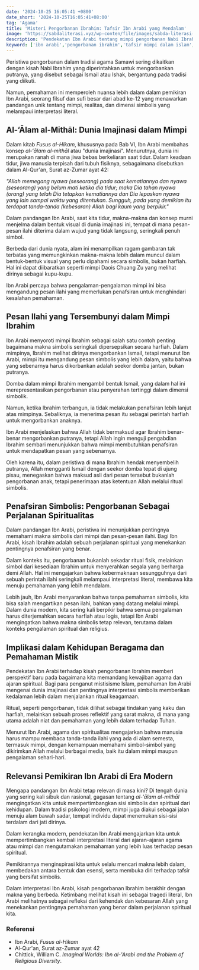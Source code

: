 ```yaml
---
date: '2024-10-25 16:05:41 +0800'
date_short: '2024-10-25T16:05:41+08:00'
tag: 'Agama'
title: 'Misteri Pengorbanan Ibrahim: Tafsir Ibn Arabi yang Mendalam'
image: 'https://sabdaliterasi.xyz/wp-conten/file/images/sabda-literasi-misteri-pengorbanan-ibrahim-tafsir-ibn-arabi-yang-mendalam.jpg'
description: 'Pendekatan Ibn Arabi tentang mimpi pengorbanan Nabi Ibrahim menjelaskan pentingnya penafsiran simbolis. Ini adalah pandangan spiritual yang mendalam.'
keyword: ['ibn arabi','pengorbanan ibrahim','tafsir mimpi dalam islam','kisah nabi ibrahim']
---
```

<p>Peristiwa pengorbanan dalam tradisi agama Samawi sering dikaitkan dengan kisah Nabi Ibrahim yang diperintahkan untuk mengorbankan putranya, yang disebut sebagai Ismail atau Ishak, bergantung pada tradisi yang diikuti.&nbsp;</p><p>Namun, pemahaman ini memperoleh nuansa lebih dalam dalam pemikiran Ibn Arabi, seorang filsuf dan sufi besar dari abad ke-12 yang menawarkan pandangan unik tentang mimpi, realitas, dan dimensi simbolis yang melampaui interpretasi literal.</p><h2>Al-‘Ālam al-Mithāl: Dunia Imajinasi dalam Mimpi</h2><p>Dalam kitab <em>Fusus al-Hikam</em>, khususnya pada Bab VI, Ibn Arabi membahas konsep <em>al-‘ālam al-mithāl</em> atau "dunia imajinasi". Menurutnya, dunia ini merupakan ranah di mana jiwa bebas berkeliaran saat tidur. Dalam keadaan tidur, jiwa manusia terpisah dari tubuh fisiknya, sebagaimana disebutkan dalam Al-Qur'an, Surat az-Zumar ayat 42:</p><p><em>"Allah memegang nyawa (seseorang) pada saat kematiannya dan nyawa (seseorang) yang belum mati ketika dia tidur; maka Dia tahan nyawa (orang) yang telah Dia tetapkan kematiannya dan Dia lepaskan nyawa yang lain sampai waktu yang ditentukan. Sungguh, pada yang demikian itu terdapat tanda-tanda (kebesaran) Allah bagi kaum yang berpikir."</em></p><p>Dalam pandangan Ibn Arabi, saat kita tidur, makna-makna dan konsep murni menjelma dalam bentuk visual di dunia imajinasi ini, tempat di mana pesan-pesan ilahi diterima dalam wujud yang tidak langsung, seringkali penuh simbol.&nbsp;</p><p>Berbeda dari dunia nyata, alam ini menampilkan ragam gambaran tak terbatas yang memungkinkan makna-makna lebih dalam muncul dalam bentuk-bentuk visual yang perlu dipahami secara simbolis, bukan harfiah. Hal ini dapat diibaratkan seperti mimpi Daois Chuang Zu yang melihat dirinya sebagai kupu-kupu.&nbsp;</p><p>Ibn Arabi percaya bahwa pengalaman-pengalaman mimpi ini bisa mengandung pesan ilahi yang memerlukan penafsiran untuk menghindari kesalahan pemahaman.</p><h2>Pesan Ilahi yang Tersembunyi dalam Mimpi Ibrahim</h2><p>Ibn Arabi menyoroti mimpi Ibrahim sebagai salah satu contoh penting bagaimana makna simbolis seringkali dipersepsikan secara harfiah. Dalam mimpinya, Ibrahim melihat dirinya mengorbankan Ismail, tetapi menurut Ibn Arabi, mimpi itu mengandung pesan simbolis yang lebih dalam, yaitu bahwa yang sebenarnya harus dikorbankan adalah seekor domba jantan, bukan putranya.&nbsp;</p><p>Domba dalam mimpi Ibrahim mengambil bentuk Ismail, yang dalam hal ini merepresentasikan pengorbanan atau penyerahan tertinggi dalam dimensi simbolik.</p><p>Namun, ketika Ibrahim terbangun, ia tidak melakukan penafsiran lebih lanjut atas mimpinya. Sebaliknya, ia menerima pesan itu sebagai perintah harfiah untuk mengorbankan anaknya.&nbsp;</p><p>Ibn Arabi menjelaskan bahwa Allah tidak bermaksud agar Ibrahim benar-benar mengorbankan putranya, tetapi Allah ingin menguji pengabdian Ibrahim sembari menunjukkan bahwa mimpi membutuhkan penafsiran untuk mendapatkan pesan yang sebenarnya.&nbsp;</p><p>Oleh karena itu, dalam peristiwa di mana Ibrahim hendak menyembelih putranya, Allah mengganti Ismail dengan seekor domba tepat di ujung pisau, menegaskan bahwa maksud asli dari pesan tersebut bukanlah pengorbanan anak, tetapi penerimaan atas ketentuan Allah melalui ritual simbolis.</p><h2>Penafsiran Simbolis: Pengorbanan Sebagai Perjalanan Spiritualitas</h2><p>Dalam pandangan Ibn Arabi, peristiwa ini menunjukkan pentingnya memahami makna simbolis dari mimpi dan pesan-pesan ilahi. Bagi Ibn Arabi, kisah Ibrahim adalah sebuah perjalanan spiritual yang menekankan pentingnya penafsiran yang benar.&nbsp;</p><p>Dalam konteks itu, pengorbanan bukanlah sekadar ritual fisik, melainkan simbol dari kesediaan Ibrahim untuk menyerahkan segala yang berharga demi Allah. Hal ini mengajarkan bahwa kebermaknaan sesungguhnya dari sebuah perintah ilahi seringkali melampaui interpretasi literal, membawa kita menuju pemahaman yang lebih mendalam.</p><p>Lebih jauh, Ibn Arabi menyarankan bahwa tanpa pemahaman simbolis, kita bisa salah mengartikan pesan ilahi, bahkan yang datang melalui mimpi. Dalam dunia modern, kita sering kali berpikir bahwa semua pengalaman harus diterjemahkan secara harfiah atau logis, tetapi Ibn Arabi mengingatkan bahwa makna simbolis tetap relevan, terutama dalam konteks pengalaman spiritual dan religius.</p><h2>Implikasi dalam Kehidupan Beragama dan Pemahaman Mistik</h2><p>Pendekatan Ibn Arabi terhadap kisah pengorbanan Ibrahim memberi perspektif baru pada bagaimana kita memandang kewajiban agama dan ajaran spiritual. Bagi para penganut mistisisme Islam, pemahaman Ibn Arabi mengenai dunia imajinasi dan pentingnya interpretasi simbolis memberikan kedalaman lebih dalam menjalankan ritual keagamaan.&nbsp;</p><p>Ritual, seperti pengorbanan, tidak dilihat sebagai tindakan yang kaku dan harfiah, melainkan sebuah proses reflektif yang sarat makna, di mana yang utama adalah niat dan pemahaman yang lebih dalam terhadap Tuhan.</p><p>Menurut Ibn Arabi, agama dan spiritualitas mengajarkan bahwa manusia harus mampu membaca tanda-tanda ilahi yang ada di alam semesta, termasuk mimpi, dengan kemampuan memahami simbol-simbol yang dikirimkan Allah melalui berbagai media, baik itu dalam mimpi maupun pengalaman sehari-hari.</p><h2>Relevansi Pemikiran Ibn Arabi di Era Modern</h2><p>Mengapa pandangan Ibn Arabi tetap relevan di masa kini? Di tengah dunia yang sering kali sibuk dan rasional, gagasan tentang <em>al-‘ālam al-mithāl</em> mengingatkan kita untuk mempertimbangkan sisi simbolis dan spiritual dari kehidupan. Dalam tradisi psikologi modern, mimpi juga diakui sebagai jalan menuju alam bawah sadar, tempat individu dapat menemukan sisi-sisi terdalam dari jati dirinya.</p><p>Dalam kerangka modern, pendekatan Ibn Arabi mengajarkan kita untuk mempertimbangkan kembali interpretasi literal dari ajaran-ajaran agama atau mimpi dan mengutamakan pemahaman yang lebih luas terhadap pesan spiritual.&nbsp;</p><p>Pemikirannya menginspirasi kita untuk selalu mencari makna lebih dalam, membedakan antara bentuk dan esensi, serta membuka diri terhadap tafsir yang bersifat simbolis.</p><p>Dalam interpretasi Ibn Arabi, kisah pengorbanan Ibrahim berakhir dengan makna yang berbeda. Ketimbang melihat kisah ini sebagai tragedi literal, Ibn Arabi melihatnya sebagai refleksi dari kehendak dan kebesaran Allah yang menekankan pentingnya pemahaman yang benar dalam perjalanan spiritual kita.</p><h3>Referensi</h3><ul><li>Ibn Arabi, <em>Fusus al-Hikam</em></li><li>Al-Qur'an, Surat az-Zumar ayat 42</li><li>Chittick, William C. <em>Imaginal Worlds: Ibn al-'Arabi and the Problem of Religious Diversity</em>.</li></ul>